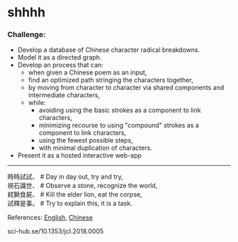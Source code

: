 # shhhh

### Challenge:
- Develop a database of Chinese character radical breakdowns.
- Model it as a directed graph.
- Develop an process that can:
    - when given a Chinese poem as an input,
    - find an optimized path stringing the characters together,
    - by moving from character to character via shared components and intermediate characters,
    - while:
        - avoiding using the basic strokes as a component to link characters,
        - minimizing recourse to using "compound" strokes as a component to link characters,
        - using the fewest possible steps,
        - with minimal duplication of characters.
- Present it as a hosted interactive web-app

---

時時試試、 # Day in day out, try and try,  
視石識世、 # Observe a stone, recognize the world,  
弒獅食屍、 # Kill the elder lion, eat the corpse,  
試釋是事。 # Try to explain this, it is a task.  

References: [English](https://reslater.blogspot.com/2020/04/what-does-it-mean-interpreting-riddle.html), [Chinese](https://zh.wikipedia.org/zh/%E6%96%BD%E6%B0%8F%E9%A3%9F%E7%8D%85%E5%8F%B2)

sci-hub.se/10.1353/jcl.2018.0005
